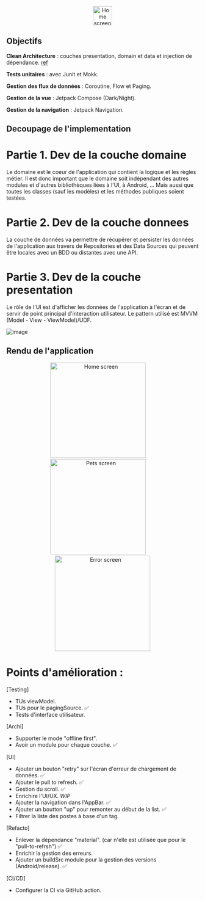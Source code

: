 <p align="center">
  <img src="https://github.com/selmanon/BluePets/assets/2206036/3289251a-5ec3-45b1-b9a4-f4b36c97c1e6" width="50" title="Home screen">
</p>

## Objectifs

**Clean Architecture** : couches presentation, domain et data et injection de
dépendance. [ref](https://fernandocejas.com/2018/05/07/architecting-android-reloaded/)

**Tests unitaires** : avec Junit et Mokk.

**Gestion des flux de données** : Coroutine, Flow et Paging.

**Gestion de la vue** : Jetpack Compose (Dark/Night).

**Gestion de la navigation** : Jetpack Navigation.

## Decoupage de l'implementation

# Partie 1. Dev de la couche domaine

Le domaine est le coeur de l'application qui contient la logique et les règles métier. Il est donc
important que le domaine soit indépendant des autres modules et d'autres bibliothèques liées à l'UI,
à Android, ... Mais aussi que toutes les classes (sauf les modèles) et les méthodes publiques soient
testées.

# Partie 2. Dev de la couche donnees

La couche de données va permettre de récupérer et persister les données de l'application aux travers
de Repositories et des Data Sources qui peuvent être locales avec un BDD ou distantes avec une API.

# Partie 3. Dev de la couche presentation

Le rôle de l'UI est d'afficher les données de l'application à l'écran et de servir de point
principal d'interaction utilisateur. Le pattern utilisé est MVVM (Model - View - ViewModel)/UDF.

![image](https://github.com/selmanon/composeCleanArch/assets/2206036/6d5d69e3-8a1b-4ff0-ac7d-ccd5e1df9fad)

## Rendu de l'application

<p align="center">
  <img src="https://github.com/selmanon/composeCleanArch/blob/master/screenshoots/home.png" width="250" title="Home screen">
  &nbsp; &nbsp; &nbsp; 
  <img src="https://github.com/selmanon/composeCleanArch/blob/master/screenshoots/post_screen.png" width="250" alt="Pets screen">
 &nbsp; &nbsp; &nbsp; 
  <img src="https://github.com/selmanon/composeCleanArch/blob/master/screenshoots/error_screen.png" width="250" alt="Error screen">
</p>

# Points d'amélioration :

[Testing]
- TUs viewModel.
- TUs pour le pagingSource. ✅
- Tests d'interface utilisateur.

[Archi]
- Supporter le mode "offline first".
- Avoir un module pour chaque couche. ✅

[UI]
- Ajouter un bouton "retry" sur l'écran d'erreur de chargement de données. ✅
- Ajouter le pull to refresh. ✅
- Gestion du scroll. ✅
- Enrichire l'UI/UX. _WIP_
- Ajouter la navigation dans l'AppBar. ✅
- Ajouter un boutton "up" pour remonter au début de la list. ✅
- Filtrer la liste des postes à base d'un tag.


[Refacto]
- Enlever la dépendance "material". (car n'elle est utilisée que pour le "pull-to-refrsh") ✅
- Enrichir la gestion des erreurs.
- Ajouter un buildSrc module pour la gestion des versions (Android/release). ✅

[CI/CD]
- Configurer la CI via GitHub action.

